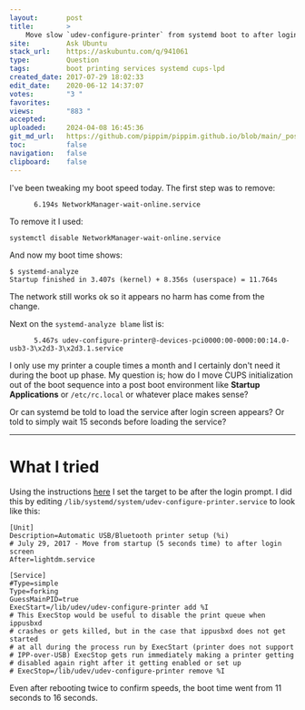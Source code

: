 ```yaml
---
layout:       post
title:        >
    Move slow `udev-configure-printer` from systemd boot to after login prompt
site:         Ask Ubuntu
stack_url:    https://askubuntu.com/q/941061
type:         Question
tags:         boot printing services systemd cups-lpd
created_date: 2017-07-29 18:02:33
edit_date:    2020-06-12 14:37:07
votes:        "3 "
favorites:    
views:        "883 "
accepted:     
uploaded:     2024-04-08 16:45:36
git_md_url:   https://github.com/pippim/pippim.github.io/blob/main/_posts/2017/2017-07-29-Move-slow-_udev-configure-printer_-from-systemd-boot-to-after-login-prompt.md
toc:          false
navigation:   false
clipboard:    false
---
```


I've been tweaking my boot speed today. The first step was to remove:

``` 
      6.194s NetworkManager-wait-online.service
```

To remove it I used:

``` 
systemctl disable NetworkManager-wait-online.service
```

And now my boot time shows:

``` 
$ systemd-analyze
Startup finished in 3.407s (kernel) + 8.356s (userspace) = 11.764s
```

The network still works ok so it appears no harm has come from the change.

Next on the `systemd-analyze blame` list is:

``` 
      5.467s udev-configure-printer@-devices-pci0000:00-0000:00:14.0-usb3-3\x2d3-3\x2d3.1.service
```

I only use my printer a couple times a month and I certainly don't need it during the boot up phase. My question is; how do I move CUPS initialization out of the boot sequence into a post boot environment like **Startup Applications** or `/etc/rc.local` or whatever place makes sense?

Or can systemd be told to load the service after login screen appears? Or told to simply wait 15 seconds before loading the service?

----------

# What I tried

Using the instructions [here][1] I set the target to be after the login prompt. I did this by editing `/lib/systemd/system/udev-configure-printer.service` to look like this:

``` 
[Unit]
Description=Automatic USB/Bluetooth printer setup (%i)
# July 29, 2017 - Move from startup (5 seconds time) to after login screen
After=lightdm.service

[Service]
#Type=simple
Type=forking
GuessMainPID=true
ExecStart=/lib/udev/udev-configure-printer add %I
# This ExecStop would be useful to disable the print queue when ippusbxd
# crashes or gets killed, but in the case that ippusbxd does not get started
# at all during the process run by ExecStart (printer does not support
# IPP-over-USB) ExecStop gets run immediately making a printer getting
# disabled again right after it getting enabled or set up
# ExecStop=/lib/udev/udev-configure-printer remove %I
```

Even after rebooting twice to confirm speeds, the boot time went from 11 seconds to 16 seconds.

  [1]: https://stackoverflow.com/questions/21830670/systemd-start-service-after-specific-service
